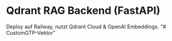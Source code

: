 # Qdrant RAG Backend (FastAPI)
Deploy auf Railway, nutzt Qdrant Cloud & OpenAI Embeddings.
"# CustomGTP-Vektor" 

